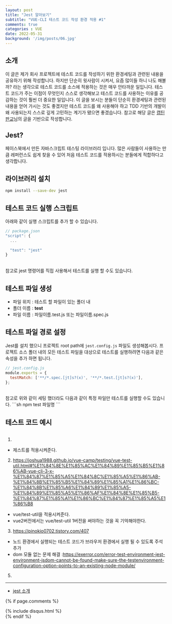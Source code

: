 ```yaml
---
layout: post
title: "Jest 알아보기"
subtitle: "VUE-CLI 테스트 코드 작성 환경 적용 #1"
comments: true
categories : VUE
date: 2022-05-31
background: '/img/posts/06.jpg'
---
```


## 소개
이 글은 제가 회사 프로젝트에 테스트 코드를 작성하기 위한 환경세팅과 관련된 내용을 공유하기 위해 작성합니다.
하지만 단순히 윗사람이 시켜서, 요즘 많이들 하니 나도 해볼까? 라는 생각으로 테스트 코드를 소스에 적용하는 것은 매우 안타까운 일입니다.
테스트 코드가 주는 이점이 무엇인지 스스로 생각해보고 테스트 코드를 사용하는 이유를 공감하는 것이 훨씬 더 중요한 일입니다.
이 글을 보시는 분들이 단순히 환경세팅과 관련된 내용을 얻어 가시는 것도 좋겠지만 
테스트 코드를 왜 사용해야 하고 TDD 기반의 개발이 왜 사용되는지 스스로 깊게 고민하는 계기가 됐으면 좋겠습니다.
참고로 해당 글은 [캡틴판교](https://joshua1988.github.io/vue-camp/testing/jest-testing.html#jest-%E1%84%89%E1%85%A9%E1%84%80%E1%85%A2)님의 글을 기반으로 작성합니다.

## Jest?
페이스북에서 만든 자바스크립트 테스팅 라이브러리 입니다.
많은 사람들이 사용하는 만큼 레퍼런스도 쉽게 찾을 수 있어 처음 테스트 코드를 적용하시는 분들에게 적합하다고 생각합니다.

## 라이브러리 설치
```sh
npm install --save-dev jest
```

## 테스트 코드 실행 스크립트
아래와 같이 실행 스크립트를 추가 할 수 있습니다.
```javascript
// package.json
"script": {
  ...
  
  "test": "jest"
}
```
<br>
참고로 jest 명령어를 직접 사용해서 테스트를 실행 할 수도 있습니다.

## 테스트 파일 생성
- 파일 위치 : 테스트 할 파일이 있는 폴더 내
- 폴더 이름 : __test__
- 파일 이름 : 파일이름.test.js 또는 파일이름.spec.js

## 테스트 파일 경로 설정
Jest를 설치 했으니 프로젝트 root path에 `jest.config.js` 파일도 생성해봅시다.
프로젝트 소스 폴더 내의 모든 테스트 파일을 대상으로 테스트를 실행하려면 다음과 같은 속성을 추가 하면 됩니다.
```javascript
// jest.config.js
module.exports = {
  testMatch: ['**/*.spec.[jt]s?(x)', '**/*.test.[jt]s?(x)'],
};
```
<br/>
참고로 위와 같이 세팅 했더라도 다음과 같이 특정 파일만 테스트를 실행할 수도 있습니다.
```sh
npm test 파일명
```

## 테스트 코드 예시
```javascript

```






1. 
  - 제스트를 적용시켜준다.
2. https://joshua1988.github.io/vue-camp/testing/vue-test-util.html#%E1%84%8E%E1%85%AC%E1%84%89%E1%85%B5%E1%86%AB-vue-cli-3-x-%E1%84%87%E1%85%A5%E1%84%8C%E1%85%A5%E1%86%AB-%E1%84%8B%E1%85%B5%E1%84%89%E1%85%A1%E1%86%BC-%E1%84%8B%E1%85%A6%E1%84%89%E1%85%A5-%E1%84%89%E1%85%A5%E1%86%AF%E1%84%8E%E1%85%B5-%E1%84%87%E1%85%A1%E1%86%BC%E1%84%87%E1%85%A5%E1%86%B8
  - vue/test-util을 적용시켜준다.
  - vue2버전에서는 vue/test-util 1버전을 써야하는 것을 꼭 기억해야한다.
3. https://pinokio0702.tistory.com/407
  - 노드 환경에서 실행되는 테스트 코드가 브라우저 환경에서 실행 될 수 있도록 주석 추가
  - dom 모듈 없는 문제 해결 :https://exerror.com/error-test-environment-jest-environment-jsdom-cannot-be-found-make-sure-the-testenvironment-configuration-option-points-to-an-existing-node-module/
5. 


---
- [jest 소개](https://joshua1988.github.io/vue-camp/testing/jest-testing.html#jest-%E1%84%89%E1%85%A9%E1%84%80%E1%85%A2)


{% if page.comments %}
<div id="post-disqus" class="container">
{% include disqus.html %}
</div>
{% endif %}
